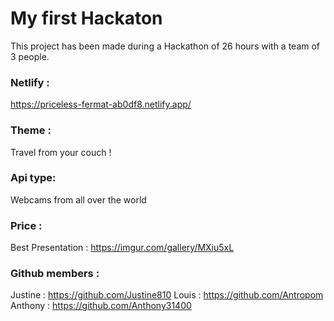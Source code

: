 # My first Hackaton

This project has been made during a Hackathon of 26 hours with a team of 3 people.

### Netlify :
https://priceless-fermat-ab0df8.netlify.app/

### Theme : 
Travel from your couch !

### Api type:
Webcams from all over the world 

### Price :
Best Presentation : https://imgur.com/gallery/MXiu5xL

### Github members : 
Justine : https://github.com/Justine810
Louis : https://github.com/Antropom
Anthony : https://github.com/Anthony31400
